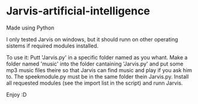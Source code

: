 # Jarvis-artificial-intelligence
Made using Python

I only tested Jarvis on windows, but it should runn on other operating sistems if required modules installed.

To use it:
Putt 'Jarvis.py' in a specific folder named as you whant.
Make a folder named 'music' into the folder cantaining 'Jarvis.py' and put some mp3 music files theire so that Jarvis can find music
and play if you ask him to. The speekmodule.py must be in the same folder thein Jarvis.py.
Install all requested modules (see the import list in the script) and runn Jarvis.

Enjoy :D

